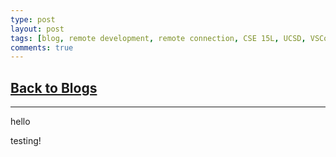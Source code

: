 ```yaml
---
type: post
layout: post
tags: [blog, remote development, remote connection, CSE 15L, UCSD, VSCode]
comments: true
---
```


## [Back to Blogs](/blogs)

---

hello

testing!